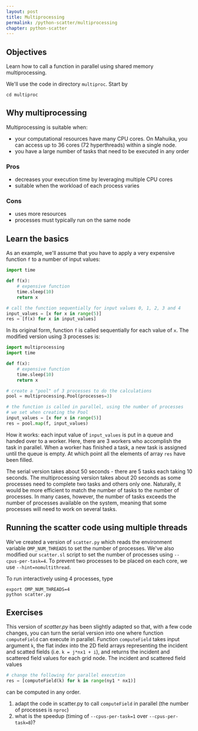 ```yaml
---
layout: post
title: Multiprocessing
permalink: /python-scatter/multiprocessing
chapter: python-scatter
---
```


## Objectives

Learn how to call a function in parallel using shared memory multiprocessing.

We'll use the code in directory `multiproc`. Start by
```
cd multiproc
```

## Why multiprocessing

Multiprocessing is suitable when:

 * your computational resources have many CPU cores. On Mahuika, you can access up to 36 cores (72 hyperthreads) within a single node.
 * you have a large number of tasks that need to be executed in any order

### Pros

 * decreases your execution time by leveraging multiple CPU cores
 * suitable when the workload of each process varies

### Cons

 * uses more resources
 * processes must typically run on the same node

## Learn the basics 

As an example, we'll assume that you have to apply a very expensive function `f` to a number of input values:

```python
import time

def f(x):
    # expensive function
    time.sleep(10)
    return x

# call the function sequentially for input values 0, 1, 2, 3 and 4
input_values = [x for x in range(5)]
res = [f(x) for x in input_values]
```

In its original form, function `f` is called sequentially for each value of `x`. The modified version using 3 processes is:

```python
import multiprocessing
import time

def f(x):
    # expensive function
    time.sleep(10)
    return x

# create a "pool" of 3 processes to do the calculations
pool = multiprocessing.Pool(processes=3)

# the function is called in parallel, using the number of processes 
# we set when creating the Pool
input_values = [x for x in range(5)]
res = pool.map(f, input_values)
```

How it works: each input value of `input_values` is put in a queue and handed over to a worker. Here, there are 3 workers who accomplish the task in parallel. When a worker has finished a task, a new task is assigned until the queue is empty. At which point all the elements of array `res` have been filled.

The serial version takes about 50 seconds - there are 5 tasks each taking 10 seconds. The multiprocessing version takes about 20 seconds as some processes need to complete two tasks and others only one. Naturally, it would be more efficient to match the number of tasks to the number of processes. In many cases, however, the number of tasks exceeds the number of processes available on the system, meaning that some processes will need to work on several tasks.


## Running the scatter code using multiple threads

We've created a version of `scatter.py` which reads the environment variable `OMP_NUM_THREADS` to set the number of processes. We've also modified our `scatter.sl` script to set the number of processes using `--cpus-per-task=4`. To prevent two processes to be placed on each core, we use `--hint=nomultithread`. 

To run interactively using 4 processes, type
```
export OMP_NUM_THREADS=4
python scatter.py
```

## Exercises

 This version of *scatter.py* has been slightly adapted so that, with a few code changes, you can turn the serial version into one where function `computeField` can execute in parallel. Function `computeField` takes input argument `k`, the flat index into the 2D field arrays representing the incident and scatted fields (i.e. `k = j*nx1 + i`), and returns the incident and scattered field values for each grid node. The incident and scattered field values
```python
# change the following for parallel execution
res = [computeField(k) for k in range(ny1 * nx1)]
```
can be computed in any order.

1. adapt the code in scatter.py to call `computeField` in parallel (the number of processes is `nproc`)
2. what is the speedup (timing of `--cpus-per-task=1` over `--cpus-per-task=8`)?
